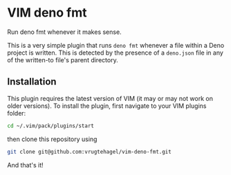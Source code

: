 # VIM deno fmt

Run deno fmt whenever it makes sense.

This is a very simple plugin that runs `deno fmt` whenever a file within a Deno
project is written. This is detected by the presence of a `deno.json` file in
any of the written-to file's parent directory.

## Installation

This plugin requires the latest version of VIM (it may or may not work on older
versions). To install the plugin, first navigate to your VIM plugins folder:

```bash
cd ~/.vim/pack/plugins/start
```

then clone this repository using

```bash
git clone git@github.com:vrugtehagel/vim-deno-fmt.git
```

And that's it!
